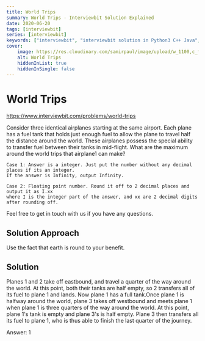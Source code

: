 ```yaml
---
title: World Trips
summary: World Trips - Interviewbit Solution Explained
date: 2020-06-20
tags: [interviewbit]
series: [interviewbit]
keywords: ["interviewbit", "interviewbit solution in Python3 C++ Java", "World Trips Solution Explained"]
cover:
    image: https://res.cloudinary.com/samirpaul/image/upload/w_1100,c_fit,co_rgb:FFFFFF,l_text:Arial_75_bold:World Trips - Solution Explained/problem-solving.webp
    alt: World Trips
    hiddenInList: true
    hiddenInSingle: false
---
```


# World Trips

https://www.interviewbit.com/problems/world-trips


Consider three identical airplanes starting at the same airport. Each plane has a fuel tank that holds just enough fuel to allow the plane to travel half the distance around the world. These airplanes possess the special ability to transfer fuel between their tanks in mid-flight. 
What are the maximum around the world trips that airplane1 can make?

```
Case 1: Answer is a integer. Just put the number without any decimal places if its an integer.
If the answer is Infinity, output Infinity.

Case 2: Floating point number. Round it off to 2 decimal places and output it as I.xx
where I is the integer part of the answer, and xx are 2 decimal digits after rounding off.
```

Feel free to get in touch with us if you have any questions.

## Solution Approach

Use the fact that earth is round to your benefit.


## Solution

Planes 1 and 2 take off eastbound, and travel a quarter of the way around the world.
At this point, both their tanks are half empty, so 2 transfers all of its fuel to plane 1 and lands.
Now plane 1 has a full tank.Once plane 1 is halfway around the world, plane 3 takes off
westbound and meets plane 1 when plane 1 is three quarters of the way around the world.
At this point, plane 1's tank is empty and plane 3's is half empty.
Plane 3 then transfers all its fuel to plane 1, who is thus able to finish the last quarter of the journey.

Answer: 1

